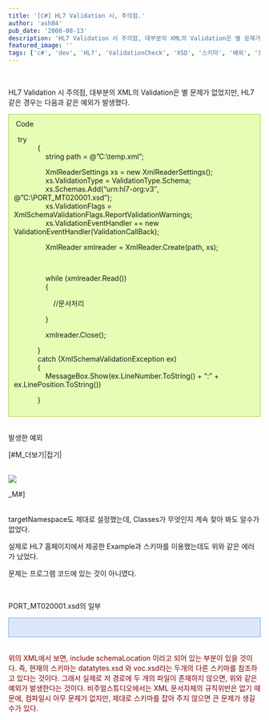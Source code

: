 ```yaml
---
title: '[C#] HL7 Validation 시, 주의점.'
author: 'ash84'
pub_date: '2008-08-13'
description: 'HL7 Validation 시 주의점, 대부분의 XML의 Validation은 별 문제가 없었지만, HL7 같은 경우는 다음과 같은 예외가 발생했다.'
featured_image: ''
tags: ['c#', 'dev', 'HL7', 'ValidationCheck', 'XSD', '스키마', '예외', '프로그래밍']
---
```



 

  
HL7 Validation 시 주의점, 대부분의 XML의 Validation은 별 문제가 없었지만, HL7 같은 경우는 다음과 같은 예외가 발생했다.

  
<div class="txc-textbox" style="BORDER-BOTTOM: #9fd331 1px solid; BORDER-LEFT: #9fd331 1px solid; PADDING-BOTTOM: 10px; BACKGROUND-COLOR: #e7fdb5; PADDING-LEFT: 10px; PADDING-RIGHT: 10px; BORDER-TOP: #9fd331 1px solid; BORDER-RIGHT: #9fd331 1px solid; PADDING-TOP: 10px">  
 Code

  
  try  
             {  
                 string path = @”C:\temp.xml”;

  
  
                 XmlReaderSettings xs = new XmlReaderSettings();  
                 xs.ValidationType = ValidationType.Schema;  
                 xs.Schemas.Add(“urn:hl7-org:v3″, @”C:\PORT_MT020001.xsd”);  
                 xs.ValidationFlags = XmlSchemaValidationFlags.ReportValidationWarnings;  
                 xs.ValidationEventHandler += new ValidationEventHandler(ValidationCallBack);

  
  
                 XmlReader xmlreader = XmlReader.Create(path, xs);

  
               

  
                while (xmlreader.Read())  
                 {

  
                    //문서처리

  
                }

  
                xmlreader.Close();

  
  
             }  
             catch (XmlSchemaValidationException ex)  
             {  
                 MessageBox.Show(ex.LineNumber.ToString() + “:” + ex.LinePosition.ToString())

  
            }

</div>  
 

  
발생한 예외

  
 [#M_더보기|접기|  
 

  
![](http://ash84.net/wp-content/uploads/1/48a26059d77638I.jpg)

_M#]  
 

  
targetNamespace도 제대로 설정했는데, Classes가 무엇인지 계속 찾아 봐도 알수가 없었다.

  
실제로 HL7 홈페이지에서 제공한 Example과 스키마를 이용했는데도 위와 같은 에러가 났었다.

  
문제는 프로그램 코드에 있는 것이 아니였다.

  
 

  
PORT_MT020001.xsd의 일부

  
<div class="txc-textbox" style="BORDER-BOTTOM: #79a5e4 1px solid; BORDER-LEFT: #79a5e4 1px solid; PADDING-BOTTOM: 10px; BACKGROUND-COLOR: #dbe8fb; PADDING-LEFT: 10px; PADDING-RIGHT: 10px; BORDER-TOP: #79a5e4 1px solid; BORDER-RIGHT: #79a5e4 1px solid; PADDING-TOP: 10px">  
<?xml version=”1.0″ encoding=”UTF-8″ standalone=”no”?>  
 <xs:schema xmlns:xs=”[http://www.w3.org/2001/XMLSchema](http://www.w3.org/2001/XMLSchema)” targetNamespace=”urn:hl7-org:v3″  
     elementFormDefault=”qualified” xmlns=”urn:hl7-org:v3″ xmlns:voc=”urn:hl7-org:v3:voc”  
     xmlns:hl7=”urn:hl7-org:v3″ xmlns:msg=”urn:hl7-org:v3:mif” xmlns:fo=”[http://www.w3.org/1999/XSL/Format](http://www.w3.org/1999/XSL/Format)“>  
  <font color="#e31600">   <xs:include schemaLocation=”./dd\datatypes.xsd”/>  
     <xs:include schemaLocation=”./sd\voc.xsd”/>  
</font>   

</div>  
 

  
<font color="#840000">위의 XML에서 보면, include schemaLocation 이라고 되어 있는 부분이 있을 것이다. </font><font color="#840000">즉, 현재의 스키마는 datatytes.xsd 와 voc.xsd라는 두개의 다른 스키마를 참조하고 있다는 것이다. </font><font color="#840000">그래서 실제로 저 경로에 두 개의 파일이 존재하지 않으면, 위와 같은 예외가 발생한다는 것이다. </font><font color="#840000">비주얼스튜디오에서는 XML 문서자체의 규칙위반은 없기 때문에, </font><font color="#840000">컴파일시 아무 문제가 없지만, 제대로 스키마를 잡아 주지 않으면 큰 문제가 생길수가 있다.</font>

  
 

  
 

  
 

  
 



